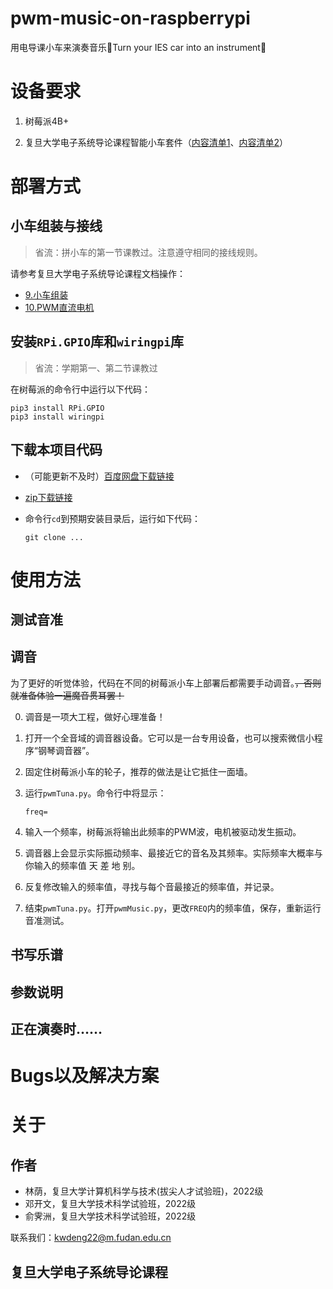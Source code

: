# pwm-music-on-raspberrypi

用电导课小车来演奏音乐🎵Turn your IES car into an instrument🎵

# 设备要求

1. 树莓派4B+

2. 复旦大学电子系统导论课程智能小车套件（[内容清单1](https://docs.qq.com/doc/DY3RHa0laV09oQmRY)、[内容清单2](https://docs.qq.com/doc/DY3F2QnNZeGR4TkFh)）

# 部署方式

## 小车组装与接线

> 省流：拼小车的第一节课教过。注意遵守相同的接线规则。

请参考复旦大学电子系统导论课程文档操作：

- [9.小车组装](https://docs.qq.com/pdf/DRUtjUUJkdFdCUGNN?)
- [10.PWM直流电机](https://docs.qq.com/pdf/DRUtQZ25zcXBvWUpr?)

## 安装`RPi.GPIO`库和`wiringpi`库

> 省流：学期第一、第二节课教过

在树莓派的命令行中运行以下代码：

```
pip3 install RPi.GPIO
pip3 install wiringpi
```

## 下载本项目代码

- （可能更新不及时）[百度网盘下载链接]()
- [zip下载链接]()
- 命令行`cd`到预期安装目录后，运行如下代码：

  ```
  git clone ...
  ```

# 使用方法

## 测试音准

## 调音

为了更好的听觉体验，代码在不同的树莓派小车上部署后都需要手动调音。~~，否则就准备体验一遍魔音贯耳罢！~~

0. 调音是一项大工程，做好心理准备！

1. 打开一个全音域的调音器设备。它可以是一台专用设备，也可以搜索微信小程序“钢琴调音器”。

2. 固定住树莓派小车的轮子，推荐的做法是让它抵住一面墙。

3. 运行`pwmTuna.py`。命令行中将显示：
   ```
   freq=
   ```
   
4. 输入一个频率，树莓派将输出此频率的PWM波，电机被驱动发生振动。

5. 调音器上会显示实际振动频率、最接近它的音名及其频率。实际频率大概率与你输入的频率值 天 差 地 别。

6. 反复修改输入的频率值，寻找与每个音最接近的频率值，并记录。

7. 结束`pwmTuna.py`。打开`pwmMusic.py`，更改`FREQ`内的频率值，保存，重新运行音准测试。

## 书写乐谱

## 参数说明

## 正在演奏时……

# Bugs以及解决方案

# 关于

## 作者

- 林荫，复旦大学计算机科学与技术(拔尖人才试验班)，2022级
- 邓开文，复旦大学技术科学试验班，2022级
- 俞霁洲，复旦大学技术科学试验班，2022级

联系我们：kwdeng22@m.fudan.edu.cn

## 复旦大学电子系统导论课程
